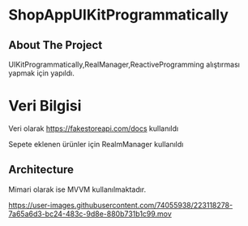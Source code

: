 # ShopAppUIKitProgrammatically

## About The Project
UIKitProgrammatically,RealManager,ReactiveProgramming alıştırması yapmak için yapıldı. 


# Veri Bilgisi
Veri olarak https://fakestoreapi.com/docs kullanıldı

Sepete eklenen ürünler için RealmManager kullanıldı

## Architecture
Mimari olarak ise MVVM kullanılmaktadır.



https://user-images.githubusercontent.com/74055938/223118278-7a65a6d3-bc24-483c-9d8e-880b731b1c99.mov

